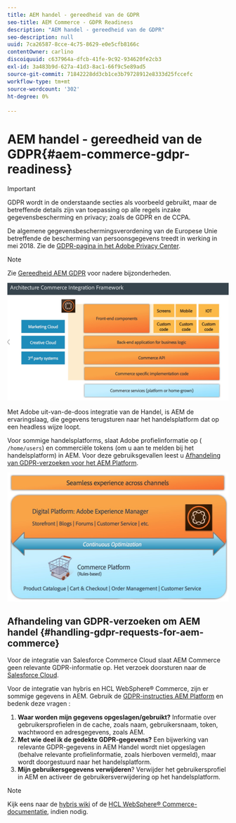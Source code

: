 ```yaml
---
title: AEM handel - gereedheid van de GDPR
seo-title: AEM Commerce - GDPR Readiness
description: "AEM handel - gereedheid van de GDPR"
seo-description: null
uuid: 7ca26587-8cce-4c75-8629-e0e5cfb8166c
contentOwner: carlino
discoiquuid: c637964a-dfcb-41fe-9c92-934620fe2cb3
exl-id: 3a483b9d-627a-41d3-8ac1-66f9c5e89ad5
source-git-commit: 71842228dd3cb1ce3b79728912e8333d25fccefc
workflow-type: tm+mt
source-wordcount: '302'
ht-degree: 0%

---
```


# AEM handel - gereedheid van de GDPR{#aem-commerce-gdpr-readiness}

>[!IMPORTANT]
>
>GDPR wordt in de onderstaande secties als voorbeeld gebruikt, maar de betreffende details zijn van toepassing op alle regels inzake gegevensbescherming en privacy; zoals de GDPR en de CCPA.

De algemene gegevensbeschermingsverordening van de Europese Unie betreffende de bescherming van persoonsgegevens treedt in werking in mei 2018. Zie de [GDPR-pagina in het Adobe Privacy Center](https://business.adobe.com/privacy/general-data-protection-regulation.html).

>[!NOTE]
>
>Zie [Gereedheid AEM GDPR](/help/managing/data-protection-and-privacy.md) voor nadere bijzonderheden.

![screen_shot_2018-03-22at111606](assets/screen_shot_2018-03-22at111606.jpg)

Met Adobe uit-van-de-doos integratie van de Handel, is AEM de ervaringslaag, die gegevens terugsturen naar het handelsplatform dat op een headless wijze loopt.

Voor sommige handelsplatforms, slaat Adobe profielinformatie op ( `/home/users`) en commerciële tokens (om u aan te melden bij het handelsplatform) in AEM. Voor deze gebruiksgevallen leest u [Afhandeling van GDPR-verzoeken voor het AEM Platform](/help/sites-administering/handling-gdpr-requests-for-aem-platform.md).

![screen_shot_2018-03-22at111621](assets/screen_shot_2018-03-22at111621.jpg)

## Afhandeling van GDPR-verzoeken om AEM handel {#handling-gdpr-requests-for-aem-commerce}

Voor de integratie van Salesforce Commerce Cloud slaat AEM Commerce geen relevante GDPR-informatie op. Het verzoek doorsturen naar de [Salesforce Cloud](https://documentation.b2c.commercecloud.salesforce.com/DOC1/index.jsp).

Voor de integratie van hybris en HCL WebSphere® Commerce, zijn er sommige gegevens in AEM. Gebruik de [GDPR-instructies AEM Platform](/help/sites-administering/handling-gdpr-requests-for-aem-platform.md) en bedenk deze vragen :

1. **Waar worden mijn gegevens opgeslagen/gebruikt?** Informatie over gebruikersprofielen in de cache, zoals naam, gebruikersnaam, token, wachtwoord en adresgegevens, zoals AEM.
1. **Met wie deel ik de gedekte GDPR-gegevens?** Een bijwerking van relevante GDPR-gegevens in AEM Handel wordt niet opgeslagen (behalve relevante profielinformatie, zoals hierboven vermeld), maar wordt doorgestuurd naar het handelsplatform.
1. **Mijn gebruikersgegevens verwijderen**? Verwijder het gebruikersprofiel in AEM en activeer de gebruikersverwijdering op het handelsplatform.

>[!NOTE]
>
>Kijk eens naar de [hybris wiki](https://wiki.hybris.com/) of de [HCL WebSphere® Commerce-documentatie](https://help.hcltechsw.com/commerce/index.html), indien nodig.
